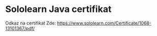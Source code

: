 # Sololearn Java certifikat

Odkaz na certifikat Zde: https://www.sololearn.com/Certificate/1068-13101367/pdf/
